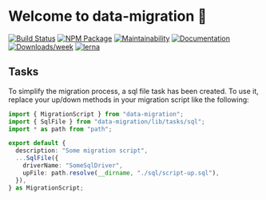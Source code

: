 # Welcome to data-migration 👋

[![Build Status](https://github.com/theBenForce/data-migration/workflows/Release/badge.svg?branch=master)](https://github.com/theBenForce/data-migration/actions)
[![NPM Package](https://img.shields.io/npm/v/data-migration)](https://www.npmjs.com/package/data-migration)
[![Maintainability](https://api.codeclimate.com/v1/badges/89a0c1976c9b89979635/maintainability)](https://codeclimate.com/github/theBenForce/data-migration/maintainability)
[![Documentation](https://img.shields.io/badge/documentation-view-blue)](https://data-migration.js.org/)
[![Downloads/week](https://img.shields.io/npm/dw/data-migration.svg)](https://npmjs.org/package/data-migration)
[![lerna](https://img.shields.io/badge/maintained%20with-lerna-cc00ff.svg)](https://lerna.js.org/)

## Tasks

To simplify the migration process, a sql file task has been created. To use it, replace your up/down methods in your migration script like the following:

```typescript
import { MigrationScript } from "data-migration";
import { SqlFile } from "data-migration/lib/tasks/sql";
import * as path from "path";

export default {
  description: "Some migration script",
  ...SqlFile({
    driverName: "SomeSqlDriver",
    upFile: path.resolve(__dirname, "./sql/script-up.sql"),
  }),
} as MigrationScript;
```
